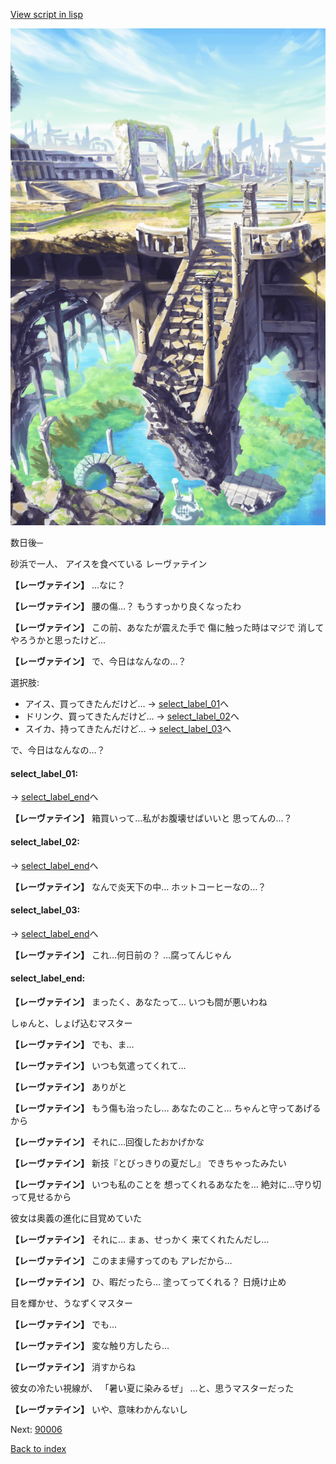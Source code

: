 [View script in lisp](../scripts/10026304.txt)

![antiquity.png](../images/backgrounds/antiquity.png)

数日後─

砂浜で一人、
アイスを食べている
レーヴァテイン

**【レーヴァテイン】**
…なに？

**【レーヴァテイン】**
腰の傷…？
もうすっかり良くなったわ

**【レーヴァテイン】**
この前、あなたが震えた手で
傷に触った時はマジで
消してやろうかと思ったけど…

**【レーヴァテイン】**
で、今日はなんなの…？

選択肢:
- アイス、買ってきたんだけど… → [select_label_01](#select_label_01)へ
- ドリンク、買ってきたんだけど… → [select_label_02](#select_label_02)へ
- スイカ、持ってきたんだけど… → [select_label_03](#select_label_03)へ

で、今日はなんなの…？

#### select_label_01:
 → [select_label_end](#select_label_end)へ

**【レーヴァテイン】**
箱買いって…私がお腹壊せばいいと
思ってんの…？

#### select_label_02:
 → [select_label_end](#select_label_end)へ

**【レーヴァテイン】**
なんで炎天下の中…
ホットコーヒーなの…？

#### select_label_03:
 → [select_label_end](#select_label_end)へ

**【レーヴァテイン】**
これ…何日前の？
…腐ってんじゃん

#### select_label_end:

**【レーヴァテイン】**
まったく、あなたって…
いつも間が悪いわね

しゅんと、しょげ込むマスター

**【レーヴァテイン】**
でも、ま…

**【レーヴァテイン】**
いつも気遣ってくれて…

**【レーヴァテイン】**
ありがと

**【レーヴァテイン】**
もう傷も治ったし…
あなたのこと…
ちゃんと守ってあげるから

**【レーヴァテイン】**
それに…回復したおかげかな

**【レーヴァテイン】**
新技『とびっきりの夏だし』
できちゃったみたい

**【レーヴァテイン】**
いつも私のことを
想ってくれるあなたを…
絶対に…守り切って見せるから

彼女は奥義の進化に目覚めていた

**【レーヴァテイン】**
それに…
まぁ、せっかく
来てくれたんだし…

**【レーヴァテイン】**
このまま帰すってのも
アレだから…

**【レーヴァテイン】**
ひ、暇だったら…
塗ってってくれる？
日焼け止め

目を輝かせ、うなずくマスター

**【レーヴァテイン】**
でも…

**【レーヴァテイン】**
変な触り方したら…

**【レーヴァテイン】**
消すからね

彼女の冷たい視線が、
「暑い夏に染みるぜ」
…と、思うマスターだった

**【レーヴァテイン】**
いや、意味わかんないし

Next: [90006](90006.md)

[Back to index](index.md)
